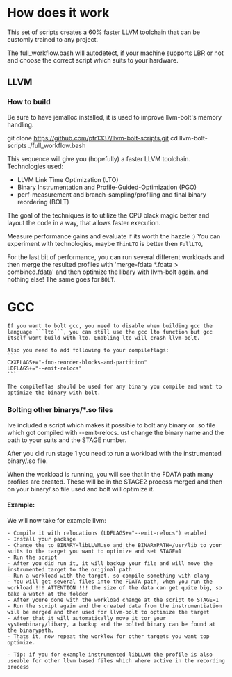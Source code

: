 # How does it work

This set of scripts creates a 60% faster LLVM toolchain that can be customly
trained to any project.

The full_workflow.bash will autodetect, if your machine supports LBR or not and choose the correct script which suits to your hardware.
## LLVM

### How to build

Be sure to have jemalloc installed, it is used to improve llvm-bolt's memory handling.

git clone https://github.com/ptr1337/llvm-bolt-scripts.git
cd llvm-bolt-scripts
./full_workflow.bash

This sequence will give you (hopefully) a faster LLVM toolchain.
Technologies used:

-   LLVM Link Time Optimization (LTO)
-   Binary Instrumentation and Profile-Guided-Optimization (PGO)
-   perf-measurement and branch-sampling/profiling and final binary reordering (BOLT)

The goal of the techniques is to utilize the CPU black magic better and layout
the code in a way, that allows faster execution.

Measure performance gains and evaluate if its worth the hazzle :)
You can experiment with technologies, maybe `ThinLTO` is better then `FullLTO`,

For the last bit of performance, you can run several different workloads and then merge the resulted profiles with 'merge-fdata \*.fdata > combined.fdata' and then optimize the libary with llvm-bolt again.
and nothing else! The same goes for `BOLT`.

# GCC

    If you want to bolt gcc, you need to disable when building gcc the language ```lto```, you can still use the gcc lto function but gcc itself wont build with lto. Enabling lto will crash llvm-bolt.

    Also you need to add following to your compileflags:
    ```
    CXXFLAGS+="-fno-reorder-blocks-and-partition"
    LDFLAGS+="--emit-relocs"
    ```

    The compileflas should be used for any binary you compile and want to optimize the binary with bolt.


### Bolting other binarys/*.so files

Ive included a script which makes it possible to bolt any binary or .so file which got compiled with --emit-relocs.
ust change the binary name and the path to your suits and the STAGE number.

After you did run stage 1 you need to run a workload with the instrumented binary/.so file.

When the workload is running, you will see that in the FDATA path many profiles are created. These will be in the STAGE2 process merged and then on your binary/.so file used and bolt will optimize it.

#### Example:

We will now take for example llvm:

    - Compile it with relocations (LDFLAGS+="--emit-relocs") enabled
    - Install your package
    - Change the to BINARY=libLLVM.so and the BINARYPATH=/usr/lib to your suits to the target you want to optimize and set STAGE=1
    - Run the script
    - After you did run it, it will backup your file and will move the instrumented target to the original path
    - Run a workload with the target, so compile something with clang
    - You will get several files into the FDATA path, when you run the workload !!! ATTENTION !!! the size of the data can get quite big, so take a watch at the folder
    - After youre done with the workload change at the script to STAGE=1
    - Run the script again and the created data from the instrumentiation will be merged and then used for llvm-bolt to optimize the target
    - After that it will automatically move it tor your systembinary/libary, a backup and the bolted binary can be found at the binarypath.
    - Thats it, now repeat the worklow for other targets you want top optimize.

    - Tip: if you for example instrumented libLLVM the profile is also useable for other llvm based files which where active in the recording process
